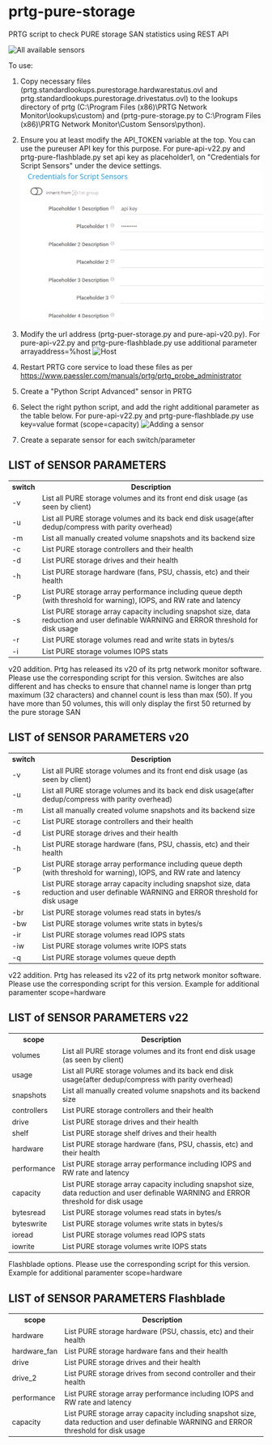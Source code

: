# prtg-pure-storage
PRTG script to check PURE storage SAN statistics using REST API


![All available sensors](https://github.com/tonkotsurobot/prtg-pure-storage/raw/master/all%20sensors.png)


To use: 
1. Copy necessary files (prtg.standardlookups.purestorage.hardwarestatus.ovl and prtg.standardlookups.purestorage.drivestatus.ovl) to the lookups directory of prtg (C:\Program Files (x86)\PRTG Network Monitor\lookups\custom) and (prtg-pure-storage.py to C:\Program Files (x86)\PRTG Network Monitor\Custom Sensors\python).
2. Ensure you at least modify the API_TOKEN variable at the top. You can use the pureuser API key for this purpose. For pure-api-v22.py and prtg-pure-flashblade.py set api key as placeholder1, on "Credentials for Script Sensors" under the device settings.
![Api](https://github.com/evandrotex/prtg-pure-storage/raw/master/api-key.png)
3. Modify the url address (prtg-puer-storage.py and pure-api-v20.py). For pure-api-v22.py and prtg-pure-flashblade.py use additional parameter arrayaddress=%host
![Host](https://github.com/evandrotex/prtg-pure-storage/raw/master/additional-parameter.png)
4. Restart PRTG core service to load these files as per https://www.paessler.com/manuals/prtg/prtg_probe_administrator
5. Create a "Python Script Advanced" sensor in PRTG
6. Select the right python script, and add the right additional parameter as the table below. For pure-api-v22.py and prtg-pure-flashblade.py use key=value format (scope=capacity)
![Adding a sensor](https://github.com/tonkotsurobot/prtg-pure-storage/raw/master/add-sensor.png)

7. Create a separate sensor for each switch/parameter


## LIST of SENSOR PARAMETERS
<table>
    <tr>
        <th>switch</th>
        <th>Description</th>
    </tr>
    <tr>
        <td>-v</td>
        <td>List all PURE storage volumes and its front end disk usage (as seen by client) </td>
    </tr>
    <tr>
        <td>-u</td>
        <td>List all PURE storage volumes and its back end disk usage(after dedup/compress with parity overhead)</td>
    </tr>
    <tr>
        <td>-m</td>
        <td>List all manually created volume snapshots and its backend size </td>
    </tr>
    <tr>
        <td>-c</td>
        <td>List PURE storage controllers and their health</td>
    </tr>
    <tr>
        <td>-d</td>
        <td>List PURE storage drives and their health</td>
    </tr>
    <tr>
        <td>-h</td>
        <td>List PURE storage hardware (fans, PSU, chassis, etc) and their health</td>
    </tr>
    <tr>
        <td>-p</td>
        <td>List PURE storage array performance including queue depth (with threshold for warning), IOPS, and RW rate and latency </td>
    </tr>
     <tr>
        <td>-s</td>
        <td>List PURE storage array capacity including snapshot size, data reduction and user definable WARNING and ERROR threshold for disk usage</td>
    </tr>
     <tr>
        <td>-r</td>
        <td>List PURE storage volumes read and write stats in bytes/s</td>
    </tr>
    <tr>
        <td>-i</td>
        <td>List PURE storage volumes IOPS stats</td>
    </tr>
</table>



v20 addition.
Prtg has released its v20 of its prtg network monitor software.
Please use the corresponding script for this version.
Switches are also different and has checks to ensure that channel name is longer than prtg maximum (32 characters) and channel count is less than max (50). If you have more than 50 volumes, this will only display the first 50 returned by the pure storage SAN

## LIST of SENSOR PARAMETERS v20
<table>
    <tr>
        <th>switch</th>
        <th>Description</th>
    </tr>
    <tr>
        <td>-v</td>
        <td>List all PURE storage volumes and its front end disk usage (as seen by client) </td>
    </tr>
    <tr>
        <td>-u</td>
        <td>List all PURE storage volumes and its back end disk usage(after dedup/compress with parity overhead)</td>
    </tr>
    <tr>
        <td>-m</td>
        <td>List all manually created volume snapshots and its backend size </td>
    </tr>
    <tr>
        <td>-c</td>
        <td>List PURE storage controllers and their health</td>
    </tr>
    <tr>
        <td>-d</td>
        <td>List PURE storage drives and their health</td>
    </tr>
    <tr>
        <td>-h</td>
        <td>List PURE storage hardware (fans, PSU, chassis, etc) and their health</td>
    </tr>
    <tr>
        <td>-p</td>
        <td>List PURE storage array performance including queue depth (with threshold for warning), IOPS, and RW rate and latency </td>
    </tr>
     <tr>
        <td>-s</td>
        <td>List PURE storage array capacity including snapshot size, data reduction and user definable WARNING and ERROR threshold for disk usage</td>
    </tr>
     <tr>
        <td>-br</td>
        <td>List PURE storage volumes read stats in bytes/s</td>
    </tr>
    <tr>
        <td>-bw</td>
        <td>List PURE storage volumes write stats in bytes/s</td>
    </tr>
    <tr>
        <td>-ir</td>
        <td>List PURE storage volumes read IOPS stats</td>
    </tr>
        <tr>
        <td>-iw</td>
        <td>List PURE storage volumes write IOPS stats</td>
    </tr>
    </tr>
        <tr>
        <td>-q</td>
        <td>List PURE storage volumes queue depth</td>
    </tr>

</table>

v22 addition.
Prtg has released its v22 of its prtg network monitor software.
Please use the corresponding script for this version. Example for additional paramenter scope=hardware

## LIST of SENSOR PARAMETERS v22
<table>
    <tr>
        <th>scope</th>
        <th>Description</th>
    </tr>
    <tr>
        <td>volumes</td>
        <td>List all PURE storage volumes and its front end disk usage (as seen by client) </td>
    </tr>
    <tr>
        <td>usage</td>
        <td>List all PURE storage volumes and its back end disk usage(after dedup/compress with parity overhead)</td>
    </tr>
    <tr>
        <td>snapshots</td>
        <td>List all manually created volume snapshots and its backend size </td>
    </tr>
    <tr>
        <td>controllers</td>
        <td>List PURE storage controllers and their health</td>
    </tr>
    <tr>
        <td>drive</td>
        <td>List PURE storage drives and their health</td>
    </tr>
    <tr>
        <tr>
        <td>shelf</td>
        <td>List PURE storage shelf drives and their health</td>
    </tr>
    <tr>
        <td>hardware</td>
        <td>List PURE storage hardware (fans, PSU, chassis, etc) and their health</td>
    </tr>
    <tr>
        <td>performance</td>
        <td>List PURE storage array performance including IOPS and RW rate and latency </td>
    </tr>
     <tr>
        <td>capacity</td>
        <td>List PURE storage array capacity including snapshot size, data reduction and user definable WARNING and ERROR threshold for disk usage</td>
    </tr>
     <tr>
        <td>bytesread</td>
        <td>List PURE storage volumes read stats in bytes/s</td>
    </tr>
    <tr>
        <td>byteswrite</td>
        <td>List PURE storage volumes write stats in bytes/s</td>
    </tr>
    <tr>
        <td>ioread</td>
        <td>List PURE storage volumes read IOPS stats</td>
    </tr>
        <tr>
        <td>iowrite</td>
        <td>List PURE storage volumes write IOPS stats</td>
    </tr>
</table>

Flashblade options.
Please use the corresponding script for this version. Example for additional paramenter scope=hardware

## LIST of SENSOR PARAMETERS Flashblade
<table>
    <tr>
        <th>scope</th>
        <th>Description</th>
    </tr>
    <tr>
        <td>hardware</td>
        <td>List PURE storage hardware (PSU, chassis, etc) and their health</td>
    </tr>
        <tr>
        <td>hardware_fan</td>
        <td>List PURE storage hardware fans and their health</td>
    </tr>
     <tr>
        <tr>
        <td>drive</td>
        <td>List PURE storage drives and their health</td>
    </tr>
    <tr>
        <tr>
        <td>drive_2</td>
        <td>List PURE storage drives from second controller and their health</td>
    </tr>
    <tr>
        <td>performance</td>
        <td>List PURE storage array performance including IOPS and RW rate and latency </td>
    </tr>
     <tr>
        <td>capacity</td>
        <td>List PURE storage array capacity including snapshot size, data reduction and user definable WARNING and ERROR threshold for disk usage</td>
    </tr>
</table>